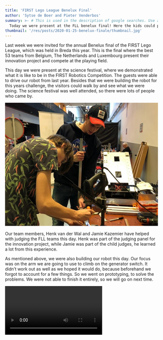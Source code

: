 ```yaml
---
title: 'FIRST Lego League Benelux Final'
author: 'Sytse de Boer and Pieter Venderbos'
summary: >- # This is used in the description of google searches. Use as many keywords as possible.
  Today we were present at the FLL benelux final! Here the kids could play with our robot and some members of our team also volunteered.
thumbnail: '/res/posts/2020-01-25-benelux-finale/thumbnail.jpg'
---
```


Last week we were invited for the annual Benelux final of the FIRST Lego League, which was held in Breda this year. This is the final where the best 53 teams from Belgium, The Netherlands and Luxembourg present their innovation project and compete at the playing field. 

This day we were present at the science festival, where we demonstrated what it is like to be in the FIRST Robotics Competition. The guests were able to drive our robot from last year. Besides that we were building the robot for this years challenge, the visitors could walk by and see what we were doing. The science festival was well attended, so there were lots of people who came by.

![photo]

Our team members, Henk van der Wal and Jamie Kazemier have helped with judging the FLL teams this day. Henk was part of the judging panel for the innovation project, while Jamie was part of the child judges, he learned a lot from this experience.

As mentioned above, we were also building our robot this day. Our focus was on the arm we are going to use to climb on the generator switch. It didn’t work out as well as we hoped it would do, because beforehand we forgot to account for a few things. So we went on prototyping, to solve the problems. We were not able to finish it entirely, so we will go on next time.

<video width="320" controls>
   <source src="/res/posts/2020-01-25-benelux-finale/video.mp4" type="video/mp4">
   Video is not supported by your browser
</video>

[photo]: /res/posts/2020-01-25-benelux-finale/working.jpg
